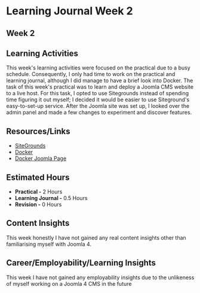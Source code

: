 # Learning Journal Week 2
## Week 2
## Learning Activities
This week's learning activities were focused on the practical due to a busy schedule. Consequently, I only had time to work on the practical and learning journal, although I did manage to have a brief look into Docker.
The task of this week's practical was to learn and deploy a Joomla CMS website to a live host. For this task, I opted to use Sitegrounds instead of spending time figuring it out myself; I decided it would be easier to use Siteground's easy-to-set-up service.
After the Joomla site was set up, I looked over the admin panel and made a few changes to experiment and discover features.
## Resources/Links
- [SiteGrounds](https://au.siteground.com/)
- [Docker](https://www.docker.com/)
- [Docker Joomla Page](https://hub.docker.com/_/joomla)
## Estimated Hours
- **Practical -** 2 Hours
- **Learning Journal -** 0.5 Hours
- **Revision -**  0 Hours
## Content Insights
This week honestly I have not gained any real content insights other than familiarising myself with Joomla 4.
## Career/Employability/Learning Insights
This week I have not gained any employability insights due to the unlikeness of myself working on a Joomla 4 CMS in the future

